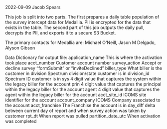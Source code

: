 2022-09-09
Jacob Spears

This job is split into two parts. The first prepares a daily table population of the survey intercept data for Medallia. PII is encrypted for the data that exists in the table. The second part of this job outputs the daily pull, decrypts the PII, and exports it to a secure S3 Bucket.

The primary contacts for Medallia are:
Michael O'Neill, Jason M Delgado, Alyson Gibson


Data Dictionary for output file:
<field>             <definition>
application_name    This is where the activation took place
acct_number         Customer  account number
survey_action       Accept or decline survey	“formSubmit” or “inviteDeclined”
biller_type         What biller is the customer in
division            Spectrum division/state customer is in
division_id         Spectrum ID customer is in
sys           	    4 digit value that captures the system within the legacy biller for the account
prin            	  4 digit value that captures the principal within the legacy biller for the account
agent           	  4 digit value that captures the agent within the legacy biller for the account
acct_site_id       	ICOMS site identifier for the account
account_company    	ICOMS Company associated to the account
acct_franchise     	The Franchise the account is in
day_diff           	delta between current day of report and when survey action was taken by customer
rpt_dt            	When report was pulled
partition_date_utc 	When activation was completed
